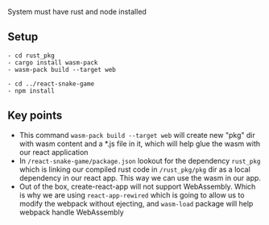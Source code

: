 System must have rust and node installed

## Setup

```
- cd rust_pkg
- cargo install wasm-pack
- wasm-pack build --target web

- cd ../react-snake-game
- npm install
```

## Key points

- This command `wasm-pack build --target web` will create new "pkg" dir with wasm content and a \*.js file in it, which will help glue the wasm with our react application
- In `/react-snake-game/package.json` lookout for the dependency `rust_pkg` which is linking our compiled rust code in `/rust_pkg/pkg` dir as a local dependency in our react app. This way we can use the wasm in our app.
- Out of the box, create-react-app will not support WebAssembly. Which is why we are using `react-app-rewired` which is going to allow us to modify the webpack without ejecting, and `wasm-load` package will help webpack handle WebAssembly
